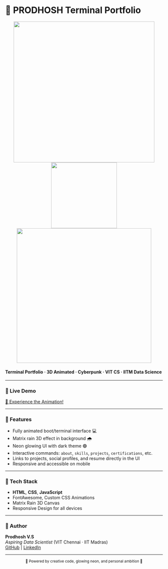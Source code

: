 # 🚀 PRODHOSH Terminal Portfolio

<div align="center">
  <img src="https://upload.wikimedia.org/wikipedia/commons/3/3b/Digital_rain_animation_medium_letters_shine.gif" width="450"/>
  <br>
  <img src="https://svgur.com/i/15Jg.svg" width="210"/>
  <br>
  <img src="https://raw.githubusercontent.com/Kushal997-das/Animated-GIF-SVG-or-APNG-Icons/main/AnimatedSVGicons/MatrixRain.svg" width="430"/>
</div>

#### Terminal Portfolio · 3D Animated · Cyberpunk · VIT CS · IITM Data Science

---

### 🌌 Live Demo

[🚩 Experience the Animation!](https://prodhosh.github.io/portfolio)  

---

### 🧬 Features

- Fully animated boot/terminal interface 💻  
- Matrix rain 3D effect in background 🌧️  
- Neon glowing UI with dark theme 🟢  
- Interactive commands: `about`, `skills`, `projects`, `certifications`, etc.  
- Links to projects, social profiles, and resume directly in the UI  
- Responsive and accessible on mobile  

---

### 📂 Tech Stack

- **HTML**, **CSS**, **JavaScript**
- FontAwesome, Custom CSS Animations  
- Matrix Rain 3D Canvas  
- Responsive Design for all devices  

---

### 👤 Author

**Prodhosh V.S**  
_Aspiring Data Scientist_ (VIT Chennai · IIT Madras)  
[GitHub](https://github.com/prodhosh) | [LinkedIn](https://www.linkedin.com/in/prodhoshvs)

---
<div align="center">
  <sub>
    🚨  Powered by creative code, glowing neon, and personal ambition 🚨
  </sub>
</div>

